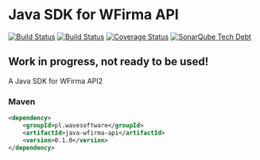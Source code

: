 Java SDK for WFirma API
=======================

[![Build Status](https://travis-ci.org/wavesoftware/java-wfirma-api.svg?branch=master)](https://travis-ci.org/wavesoftware/java-wfirma-api) [![Build Status](http://jenkins-ro.wavesoftware.pl/buildStatus/icon?job=WFirma_-_Java_API)](http://jenkins-ro.wavesoftware.pl/job/WFirma_-_Java_API) [![Coverage Status](https://coveralls.io/repos/wavesoftware/java-wfirma-api/badge.svg?branch=master&service=github)](https://coveralls.io/github/wavesoftware/java-wfirma-api?branch=master) [![SonarQube Tech Debt](https://img.shields.io/sonar/http/sonar-ro.wavesoftware.pl/pl.wavesoftware:wfirma-api2-sdk/tech_debt.svg)](http://sonar-ro.wavesoftware.pl/dashboard/index/916)

## Work in progress, not ready to be used! ##

A Java SDK for WFirma API2

### Maven ###

```xml
<dependency>
    <groupId>pl.wavesoftware</groupId>
    <artifactId>java-wfirma-api</artifactId>
    <version>0.1.0</version>
</dependency>
```
